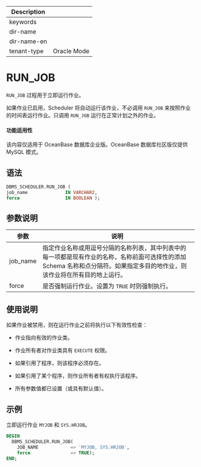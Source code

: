 | Description   |                 |
|---------------|-----------------|
| keywords      |                 |
| dir-name      |                 |
| dir-name-en   |                 |
| tenant-type   | Oracle Mode     |

# RUN_JOB

`RUN_JOB` 过程用于立即运行作业。

如果作业已启用，Scheduler 将自动运行该作业，不必调用 `RUN_JOB` 来按照作业的时间表运行作业。只调用 `RUN_JOB` 运行在正常计划之外的作业。

  <main id="notice" >
    <h4>功能适用性</h4>
    <p>该内容仅适用于 OceanBase 数据库企业版。OceanBase 数据库社区版仅提供 MySQL 模式。</p>
  </main>

## 语法

```sql
DBMS_SCHEDULER.RUN_JOB (
job_name              IN VARCHAR2,
force                 IN BOOLEAN );
```



## 参数说明

|         参数        |       说明      |
|--------------------|------------------|
| job_name            | 指定作业名称或用逗号分隔的名称列表，其中列表中的每一项都是现有作业的名称，名称前面可选择性的添加 Schema 名称和点分隔符。如果指定多目的地作业，则该作业将在所有目的地上运行。    |
| force | 是否强制运行作业。设置为 `TRUE` 时则强制执行。  |


## 使用说明

如果作业被禁用，则在运行作业之前将执行以下有效性检查：

* 作业指向有效的作业类。

* 作业所有者对作业类具有 `EXECUTE` 权限。  

* 如果引用了程序，则该程序必须存在。  

* 如果引用了某个程序，则作业所有者有权执行该程序。

* 所有参数值都已设置（或具有默认值）。


## 示例

立即运行作业 `MYJOB` 和 `SYS.HRJOB`。

```sql
BEGIN
  DBMS_SCHEDULER.RUN_JOB(
    JOB_NAME            => 'MYJOB, SYS.HRJOB',
    force               => TRUE);
END;
```
